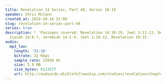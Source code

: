 ```yaml
---
title: Revelation 14 Series, Part 48, Verses 18-19
speaker: Chris McCann
created_at: 2014-10-16 21:00
slug: revelation-14-series-part-48
series: true
description: ! 'Passages covered: Revelation 14:18-19, Joel 3:11-13, Deuteronomy 32:32,
  Isaiah 24:6-7, Jeremiah 14:1-4, Joel 1:10-12, Revelation 19:15.'
audio:
  mp3_low:
    length: '25:30'
    bitrate: 32 Kbps
    sample_rate: 22050 Hz
    size: 5.8 MB
    size_bytes: 6123577
    url: http://audiocdn.ebiblefellowship.com/studies/revelation/chapter-14/2014.10.16_McCann_-_Revelation_14_Series_Part_48.mp3
---
```

